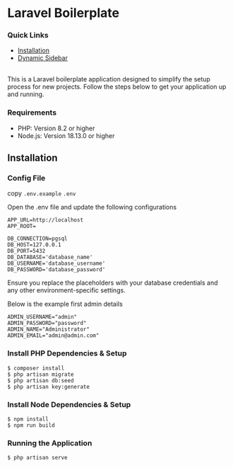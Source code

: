 
# Laravel Boilerplate

### Quick Links
- [Installation](README.md)
- [Dynamic Sidebar](flavors/sidebar.md)
<br/> <br/>

This is a Laravel boilerplate application designed to simplify the setup process for new projects. Follow the steps below to get your application up and running.

### Requirements
- PHP: Version 8.2 or higher
- Node.js: Version 18.13.0 or higher

## Installation 
### Config File

copy `.env.example` `.env`

Open the .env file and update the following configurations

```
APP_URL=http://localhost
APP_ROOT=

DB_CONNECTION=pgsql
DB_HOST=127.0.0.1
DB_PORT=5432
DB_DATABASE='database_name'
DB_USERNAME='database_username'
DB_PASSWORD='database_password'
```

Ensure you replace the placeholders with your database credentials and any other environment-specific settings.

Below is the example first admin details

```
ADMIN_USERNAME="admin"
ADMIN_PASSWORD="password"
ADMIN_NAME="Administrator"
ADMIN_EMAIL="admin@admin.com"
```

### Install PHP Dependencies & Setup 

```
$ composer install
$ php artisan migrate
$ php artisan db:seed
$ php artisan key:generate
```

### Install Node Dependencies & Setup

```
$ npm install
$ npm run build
```

### Running the Application 

```
$ php artisan serve
```
